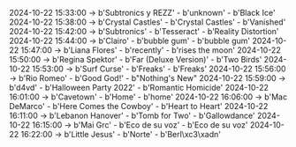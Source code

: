 2024-10-22 15:33:00 -> b'Subtronics y REZZ' - b'unknown' - b'Black Ice'
2024-10-22 15:38:00 -> b'Crystal Castles' - b'Crystal Castles' - b'Vanished'
2024-10-22 15:42:00 -> b'Subtronics' - b'Tesseract' - b'Reality Distortion'
2024-10-22 15:44:00 -> b'Clairo' - b'bubble gum' - b'bubble gum'
2024-10-22 15:47:00 -> b'Liana Flores' - b'recently' - b'rises the moon'
2024-10-22 15:50:00 -> b'Regina Spektor' - b'Far (Deluxe Version)' - b'Two Birds'
2024-10-22 15:53:00 -> b'Surf Curse' - b'Freaks' - b'Freaks'
2024-10-22 15:56:00 -> b'Rio Romeo' - b'Good God!' - b"Nothing's New"
2024-10-22 15:59:00 -> b'd4vd' - b'Halloween Party 2022' - b'Romantic Homicide'
2024-10-22 16:01:00 -> b'Cavetown' - b'Home' - b'home'
2024-10-22 16:06:00 -> b'Mac DeMarco' - b'Here Comes the Cowboy' - b'Heart to Heart'
2024-10-22 16:11:00 -> b'Lebanon Hanover' - b'Tomb for Two' - b'Gallowdance'
2024-10-22 16:15:00 -> b'Mai Grc' - b'Eco de su voz' - b'Eco de su voz'
2024-10-22 16:22:00 -> b'Little Jesus' - b'Norte' - b'Berl\xc3\xadn'
